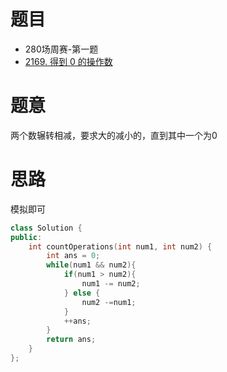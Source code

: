 # 题目
- 280场周赛-第一题
- [2169. 得到 0 的操作数](https://leetcode-cn.com/problems/count-operations-to-obtain-zero/)


# 题意
两个数辗转相减，要求大的减小的，直到其中一个为0

# 思路
模拟即可

```cpp
class Solution {
public:
    int countOperations(int num1, int num2) {
        int ans = 0;
        while(num1 && num2){
            if(num1 > num2){
                num1 -= num2;
            } else {
                num2 -=num1;
            }
            ++ans;
        }
        return ans;
    }
};

```
